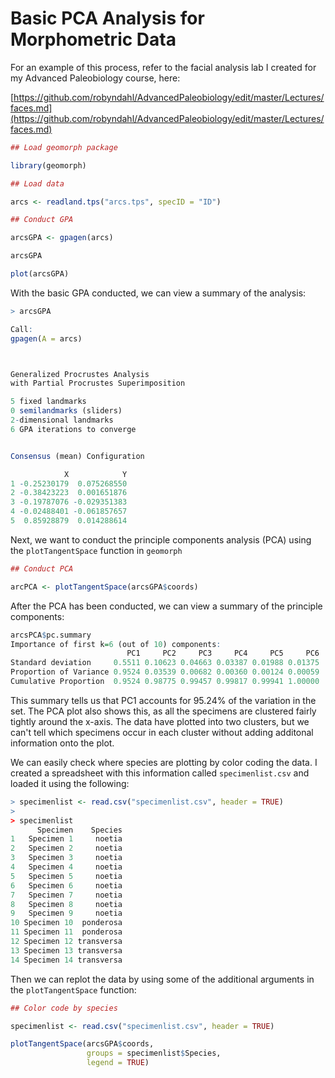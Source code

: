 # Basic PCA Analysis for Morphometric Data

For an example of this process, refer to the facial analysis lab I created for my Advanced Paleobiology course, here:

[https://github.com/robyndahl/AdvancedPaleobiology/edit/master/Lectures/faces.md](https://github.com/robyndahl/AdvancedPaleobiology/edit/master/Lectures/faces.md)

````r
## Load geomorph package

library(geomorph)

## Load data

arcs <- readland.tps("arcs.tps", specID = "ID")

## Conduct GPA

arcsGPA <- gpagen(arcs)

arcsGPA

plot(arcsGPA)

````
With the basic GPA conducted, we can view a summary of the analysis:

````r
> arcsGPA

Call:
gpagen(A = arcs) 



Generalized Procrustes Analysis
with Partial Procrustes Superimposition

5 fixed landmarks
0 semilandmarks (sliders)
2-dimensional landmarks
6 GPA iterations to converge


Consensus (mean) Configuration

            X            Y
1 -0.25230179  0.075268550
2 -0.38423223  0.001651876
3 -0.19787076 -0.029351383
4 -0.02488401 -0.061857657
5  0.85928879  0.014288614

````
Next, we want to conduct the principle components analysis (PCA) using the `plotTangentSpace` function in `geomorph`

````r
## Conduct PCA

arcPCA <- plotTangentSpace(arcsGPA$coords)
````

After the PCA has been conducted, we can view a summary of the principle components:

````r
arcsPCA$pc.summary
Importance of first k=6 (out of 10) components:
                          PC1     PC2     PC3     PC4     PC5     PC6
Standard deviation     0.5511 0.10623 0.04663 0.03387 0.01988 0.01375
Proportion of Variance 0.9524 0.03539 0.00682 0.00360 0.00124 0.00059
Cumulative Proportion  0.9524 0.98775 0.99457 0.99817 0.99941 1.00000
````
This summary tells us that PC1 accounts for 95.24% of the variation in the set. The PCA plot also shows this, as all the specimens are clustered fairly tightly around the x-axis. The data have plotted into two clusters, but we can't tell which specimens occur in each cluster without adding additonal information onto the plot.

We can easily check where species are plotting by color coding the data. I created a spreadsheet with this information called `specimenlist.csv` and loaded it using the following:

````r
> specimenlist <- read.csv("specimenlist.csv", header = TRUE)
>
> specimenlist
      Specimen    Species
1   Specimen 1     noetia
2   Specimen 2     noetia
3   Specimen 3     noetia
4   Specimen 4     noetia
5   Specimen 5     noetia
6   Specimen 6     noetia
7   Specimen 7     noetia
8   Specimen 8     noetia
9   Specimen 9     noetia
10 Specimen 10  ponderosa
11 Specimen 11  ponderosa
12 Specimen 12 transversa
13 Specimen 13 transversa
14 Specimen 14 transversa
````
Then we can replot the data by using some of the additional arguments in the `plotTangentSpace` function:
````r
## Color code by species

specimenlist <- read.csv("specimenlist.csv", header = TRUE)

plotTangentSpace(arcsGPA$coords, 
                 groups = specimenlist$Species,
                 legend = TRUE)
````
